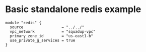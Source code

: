 # Basic standalone redis example
```
module "redis" {
  source                 = "../../"
  vpc_network            = "squadup-vpc"
  primary_zone_id        = "us-east1-b"
  use_private_g_services = true
}
```